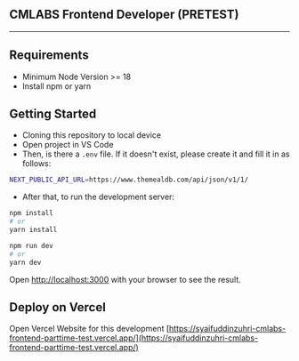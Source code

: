 ## CMLABS Frontend Developer (PRETEST)

___

## Requirements
- Minimum Node Version >= 18
- Install npm or yarn

## Getting Started

- Cloning this repository to local device
- Open project in VS Code
- Then, is there a ```.env``` file. If it doesn't exist, please create it and fill it in as follows:
```bash
NEXT_PUBLIC_API_URL=https://www.themealdb.com/api/json/v1/1/
```
- After that, to run the development server:
```bash
npm install
# or
yarn install
```
```bash
npm run dev
# or
yarn dev
```

Open [http://localhost:3000](http://localhost:3000) with your browser to see the result.

## Deploy on Vercel

Open Vercel Website for this development [https://syaifuddinzuhri-cmlabs-frontend-parttime-test.vercel.app/](https://syaifuddinzuhri-cmlabs-frontend-parttime-test.vercel.app/)